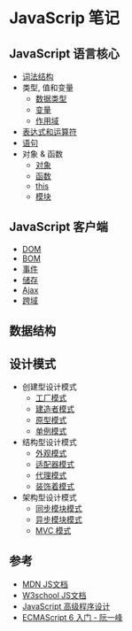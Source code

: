 # JavaScrip 笔记

## JavaScript 语言核心

* [词法结构]()
* 类型, 值和变量
  * [数据类型](./语言核心/类型_值_变量/数据类型.md)
  * [变量](./语言核心/类型_值_变量/变量.md)
  * [作用域](./语言核心/类型_值_变量/作用域.md)
* [表达式和运算符]()
* [语句]()
* 对象 & 函数
  * [对象](./语言核心/对象_函数/对象.md)
  * [函数](./语言核心/对象_函数/函数.md)
  * [this](./语言核心/对象_函数/this.md)
  * [模块](./语言核心/对象_函数/模块.md)

## JavaScript 客户端

* [DOM](./客户端/DOM.md)
* [BOM](./客户端/BOM.md)
* [事件](./客户端/事件.md)
* [储存](./客户端/储存.md)
* [Ajax](./客户端/ajax.md)
* [跨域](./客户端/跨域.md)

## 数据结构

## 设计模式

* 创建型设计模式
  * [工厂模式](./设计模式/创建型/工厂模式.md)
  * [建造者模式](./设计模式/创建型/建造者模式.md)
  * [原型模式](./设计模式/创建型/原型模式.md)
  * [单例模式](./设计模式/创建型/单例模式.md)
* 结构型设计模式
  * [外观模式](./设计模式/结构型/外观模式.md)
  * [适配器模式](./设计模式/结构型/适配器模式.md)
  * [代理模式](./设计模式/结构型/代理模式.md)
  * [装饰着模式](./设计模式/结构型/装饰着模式.md)
* 架构型设计模式
  * [同步模块模式](./设计模式/架构型/同步模块模式.md)
  * [异步模块模式](./设计模式/架构型/异步模块模式.md)
  * [MVC 模式](./设计模式/架构型/mvc模式.md)

## 参考

* [MDN JS文档](https://developer.mozilla.org/zh-CN/docs/Web/JavaScript/Reference/Global_Objects)
* [W3school JS文档](http://www.w3school.com.cn/jsref/index.asp)
* [JavaScript 高级程序设计](http://www.ituring.com.cn/book/946)
* [ECMAScript 6 入门 - 阮一峰](http://es6.ruanyifeng.com/)